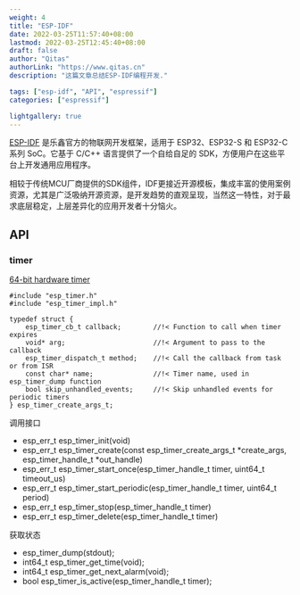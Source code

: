 ```yaml
---
weight: 4
title: "ESP-IDF"
date: 2022-03-25T11:57:40+08:00
lastmod: 2022-03-25T12:45:40+08:00
draft: false
author: "Qitas"
authorLink: "https://www.qitas.cn"
description: "这篇文章总结ESP-IDF编程开发."

tags: ["esp-idf", "API", "espressif"]
categories: ["espressif"]

lightgallery: true
---
```



[ESP-IDF](https://www.espressif.com/zh-hans/products/sdks/esp-idf) 是乐鑫官方的物联网开发框架，适用于 ESP32、ESP32-S 和 ESP32-C 系列 SoC。它基于 C/C++ 语言提供了一个自给自足的 SDK，方便用户在这些平台上开发通用应用程序。

相较于传统MCU厂商提供的SDK组件，IDF更接近开源模板，集成丰富的使用案例资源，尤其是广泛吸纳开源资源，是开发趋势的直观呈现，当然这一特性，对于最求底层稳定，上层差异化的应用开发者十分恼火。

## API


### timer

[64-bit hardware timer](https://docs.espressif.com/projects/esp-idf/zh_CN/v4.4.1/esp32s3/api-reference/system/esp_timer.html)

```
#include "esp_timer.h"
#include "esp_timer_impl.h"
```

```
typedef struct {
    esp_timer_cb_t callback;        //!< Function to call when timer expires
    void* arg;                      //!< Argument to pass to the callback
    esp_timer_dispatch_t method;    //!< Call the callback from task or from ISR
    const char* name;               //!< Timer name, used in esp_timer_dump function
    bool skip_unhandled_events;     //!< Skip unhandled events for periodic timers
} esp_timer_create_args_t;
```

调用接口

* esp_err_t esp_timer_init(void)
* esp_err_t esp_timer_create(const esp_timer_create_args_t *create_args, esp_timer_handle_t *out_handle)
* esp_err_t esp_timer_start_once(esp_timer_handle_t timer, uint64_t timeout_us)
* esp_err_t esp_timer_start_periodic(esp_timer_handle_t timer, uint64_t period)
* esp_err_t esp_timer_stop(esp_timer_handle_t timer)
* esp_err_t esp_timer_delete(esp_timer_handle_t timer)

获取状态

* esp_timer_dump(stdout);
* int64_t esp_timer_get_time(void);
* int64_t esp_timer_get_next_alarm(void);
* bool esp_timer_is_active(esp_timer_handle_t timer);
